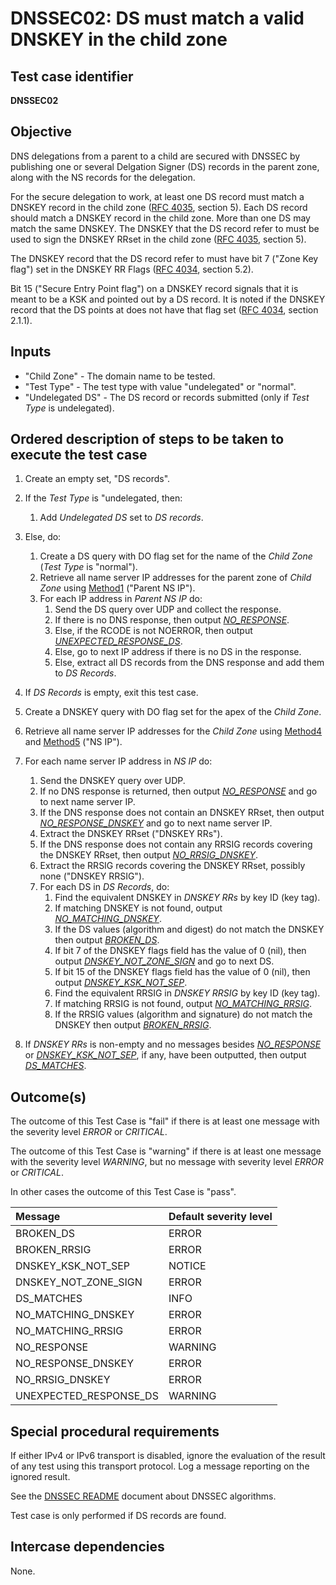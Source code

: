 # DNSSEC02: DS must match a valid DNSKEY in the child zone

## Test case identifier
**DNSSEC02**

## Objective

DNS delegations from a parent to a child are secured with DNSSEC by
publishing one or several Delgation Signer (DS) records in the parent
zone, along with the NS records for the delegation.

For the secure delegation to work, at least one DS record must match a
DNSKEY record in the child zone ([RFC 4035][RFC 4035#5], section 5).
Each DS record should match a DNSKEY record in the child zone. More
than one DS may match the same DNSKEY. The DNSKEY that the DS record
refer to must be used to sign the DNSKEY RRset in the child zone
([RFC 4035][RFC 4035#5], section 5).

The DNSKEY record that the DS record refer to must have bit 7
("Zone Key flag") set in the DNSKEY RR Flags ([RFC 4034][RFC 4034#5.2], 
section 5.2).

Bit 15 ("Secure Entry Point flag") on a DNSKEY record signals that it
is meant to be a KSK and pointed out by a DS record. It is noted if
the DNSKEY record that the DS points at does not have that flag set
([RFC 4034][RFC 4034#2.1.1], section 2.1.1).

## Inputs

* "Child Zone" - The domain name to be tested.
* "Test Type" - The test type with value "undelegated" or "normal".
* "Undelegated DS" - The DS record or records submitted
  (only if *Test Type* is undelegated).

## Ordered description of steps to be taken to execute the test case

1. Create an empty set, "DS records".

2. If the *Test Type* is "undelegated, then:
   1. Add *Undelegated DS* set to *DS records*.

3. Else, do:
   1. Create a DS query with DO flag set for the name of the
      *Child Zone* (*Test Type* is "normal").
   2. Retrieve all name server IP addresses for the parent zone of
      *Child Zone* using [Method1] ("Parent NS IP").
   3. For each IP address in *Parent NS IP* do:
      1. Send the DS query over UDP and collect the response.
      2. If there is no DNS response, then output *[NO_RESPONSE]*.
      3. Else, if the RCODE is not NOERROR, then output
         *[UNEXPECTED_RESPONSE_DS]*.
      4. Else, go to next IP address if there is no DS in the
         response.
      5. Else, extract all DS records from the DNS response and
         add them to *DS Records*.

4. If *DS Records* is empty, exit this test case.

5. Create a DNSKEY query with DO flag set for the apex of the
   *Child Zone*.

6. Retrieve all name server IP addresses for the
   *Child Zone* using [Method4] and [Method5] ("NS IP").

7. For each name server IP address in *NS IP* do:
   1. Send the DNSKEY query over UDP.
   2. If no DNS response is returned, then output *[NO_RESPONSE]*
      and go to next name server IP.
   3. If the DNS response does not contain an DNSKEY RRset,
      then output *[NO_RESPONSE_DNSKEY]* and go to next name server
      IP.
   4. Extract the DNSKEY RRset ("DNSKEY RRs").
   5. If the DNS response does not contain any RRSIG records covering
      the DNSKEY RRset, then output *[NO_RRSIG_DNSKEY]*.
   5. Extract the RRSIG records covering the DNSKEY RRset, possibly
      none ("DNSKEY RRSIG").
   6. For each DS in *DS Records*, do:
      1. Find the equivalent DNSKEY in *DNSKEY RRs* by key ID (key tag).
      2. If matching DNSKEY is not found, output *[NO_MATCHING_DNSKEY]*.
      3. If the DS values (algorithm and digest) do not match the
         DNSKEY then output *[BROKEN_DS]*.
      4. If bit 7 of the DNSKEY flags field has the value of 0 (nil),
         then output *[DNSKEY_NOT_ZONE_SIGN]* and go to next DS.
      5. If bit 15 of the DNSKEY flags field has the value of 0 (nil),
         then output *[DNSKEY_KSK_NOT_SEP]*.
      6. Find the equivalent RRSIG in *DNSKEY RRSIG* by key ID (key tag).
      7. If matching RRSIG is not found, output *[NO_MATCHING_RRSIG]*.
      8. If the RRSIG values (algorithm and signature) do not match
         the DNSKEY then output *[BROKEN_RRSIG]*.

8. If *DNSKEY RRs* is non-empty and no messages besides *[NO_RESPONSE]*
   or *[DNSKEY_KSK_NOT_SEP]*, if any, have been outputted, then output 
   *[DS_MATCHES]*.


## Outcome(s)

The outcome of this Test Case is "fail" if there is at least one message
with the severity level *ERROR* or *CRITICAL*.

The outcome of this Test Case is "warning" if there is at least one message
with the severity level *WARNING*, but no message with severity level
*ERROR* or *CRITICAL*.

In other cases the outcome of this Test Case is "pass".

Message                       | Default severity level
:-----------------------------|:-----------------------------------
BROKEN_DS                     | ERROR
BROKEN_RRSIG                  | ERROR
DNSKEY_KSK_NOT_SEP            | NOTICE
DNSKEY_NOT_ZONE_SIGN          | ERROR
DS_MATCHES                    | INFO
NO_MATCHING_DNSKEY            | ERROR
NO_MATCHING_RRSIG             | ERROR
NO_RESPONSE                   | WARNING
NO_RESPONSE_DNSKEY            | ERROR
NO_RRSIG_DNSKEY               | ERROR
UNEXPECTED_RESPONSE_DS        | WARNING


## Special procedural requirements

If either IPv4 or IPv6 transport is disabled, ignore the evaluation of the
result of any test using this transport protocol. Log a message reporting
on the ignored result.

See the [DNSSEC README] document about DNSSEC algorithms.

Test case is only performed if DS records are found.

## Intercase dependencies

None.



[BROKEN_DS]:               #outcomes
[BROKEN_RRSIG]:            #outcomes
[DNSKEY_KSK_NOT_SEP]:      #outcomes
[DNSKEY_NOT_ZONE_SIGN]:    #outcomes
[DS_MATCHES]:              #outcomes
[NO_MATCHING_DNSKEY]:      #outcomes
[NO_MATCHING_RRSIG]:       #outcomes
[NO_RESPONSE]:             #outcomes
[NO_RESPONSE_DNSKEY]:      #outcomes
[NO_RRSIG_DNSKEY]:         #outcomes
[UNEXPECTED_RESPONSE_DS]:  #outcomes

[RFC 4034#2.1.1]:          https://tools.ietf.org/html/rfc4034#section-2.1.1
[RFC 4034#5.2]:            https://tools.ietf.org/html/rfc4034#section-5.2
[RFC 4035#5]:              https://tools.ietf.org/html/rfc4035#section-5

[DNSSEC README]:           ./README.md

[Method1]:                 ../Methods.md#method-1-obtain-the-parent-domain
[Method4]:                 ../Methods.md#method-4-obtain-glue-address-records-from-parent
[Method5]:                 ../Methods.md#method-5-obtain-the-name-server-address-records-from-child

